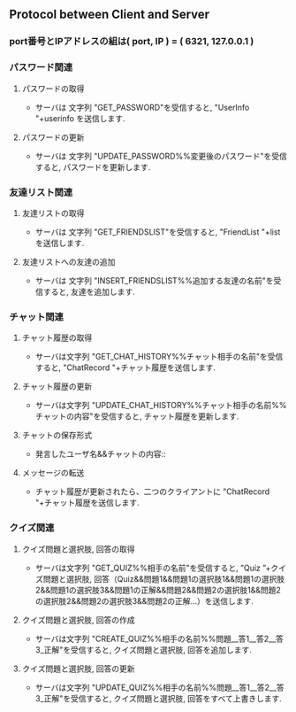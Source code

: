 ## Protocol between Client and Server

### port番号とIPアドレスの組は( port, IP ) = ( 6321, 127.0.0.1 )

### パスワード関連
  1. パスワードの取得
     - サーバは 文字列 "GET_PASSWORD"を受信すると, "UserInfo "+userinfo を送信します.

  2. パスワードの更新
     - サーバは 文字列 "UPDATE_PASSWORD%%変更後のパスワード"を受信すると, パスワードを更新します.

### 友達リスト関連

  1. 友達リストの取得
     - サーバは 文字列 "GET_FRIENDSLIST"を受信すると, "FriendList "+listを送信します.

  2. 友達リストへの友達の追加
     - サーバは 文字列 "INSERT_FRIENDSLIST%%追加する友達の名前"を受信すると, 友達を追加します.

### チャット関連

  1. チャット履歴の取得
     - サーバは文字列 "GET_CHAT_HISTORY%%チャット相手の名前"を受信すると, "ChatRecord "+チャット履歴を送信します.
        
  2. チャット履歴の更新
     - サーバは文字列 "UPDATE_CHAT_HISTORY%%チャット相手の名前%%チャットの内容"を受信すると, チャット履歴を更新します.
  
  3. チャットの保存形式
     - 発言したユーザ名&&チャットの内容::  
  4. メッセージの転送
     - チャット履歴が更新されたら、二つのクライアントに "ChatRecord "+チャット履歴を送信します.


### クイズ関連
  1. クイズ問題と選択肢, 回答の取得
     - サーバは文字列 "GET_QUIZ%%相手の名前"を受信すると, ”Quiz ”+クイズ問題と選択肢, 回答（Quiz&&問題1&&問題1の選択肢1&&問題1の選択肢2&&問題1の選択肢3&&問題1の正解&&問題2&&問題2の選択肢1&&問題2の選択肢2&&問題2の選択肢3&&問題2の正解...）を送信します.
     
  2. クイズ問題と選択肢, 回答の作成
     - サーバは文字列 "CREATE_QUIZ%%相手の名前%%問題__答1__答2__答3_正解"を受信すると, クイズ問題と選択肢, 回答を追加します.
     
  3. クイズ問題と選択肢, 回答の更新
     - サーバは文字列 "UPDATE_QUIZ%%相手の名前%%問題__答1__答2__答3_正解"を受信すると, クイズ問題と選択肢, 回答をすべて上書きします.
